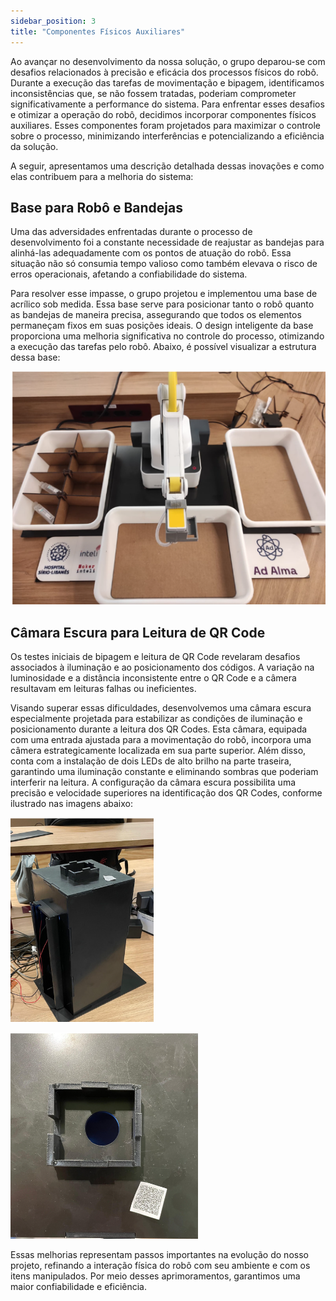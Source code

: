 ```yaml
---
sidebar_position: 3
title: "Componentes Físicos Auxiliares"
---
```

Ao avançar no desenvolvimento da nossa solução, o grupo deparou-se com desafios relacionados à precisão e eficácia dos processos físicos do robô. Durante a execução das tarefas de movimentação e bipagem, identificamos inconsistências que, se não fossem tratadas, poderiam comprometer significativamente a performance do sistema. Para enfrentar esses desafios e otimizar a operação do robô, decidimos incorporar componentes físicos auxiliares. Esses componentes foram projetados para maximizar o controle sobre o processo, minimizando interferências e potencializando a eficiência da solução.

A seguir, apresentamos uma descrição detalhada dessas inovações e como elas contribuem para a melhoria do sistema:

## Base para Robô e Bandejas

Uma das adversidades enfrentadas durante o processo de desenvolvimento foi a constante necessidade de reajustar as bandejas para alinhá-las adequadamente com os pontos de atuação do robô. Essa situação não só consumia tempo valioso como também elevava o risco de erros operacionais, afetando a confiabilidade do sistema.

Para resolver esse impasse, o grupo projetou e implementou uma base de acrílico sob medida. Essa base serve para posicionar tanto o robô quanto as bandejas de maneira precisa, assegurando que todos os elementos permaneçam fixos em suas posições ideais. O design inteligente da base proporciona uma melhoria significativa no controle do processo, otimizando a execução das tarefas pelo robô. Abaixo, é possível visualizar a estrutura dessa base:

![Base para Robô e Bandejas](../../static/img/base_robo.png)

## Câmara Escura para Leitura de QR Code

Os testes iniciais de bipagem e leitura de QR Code revelaram desafios associados à iluminação e ao posicionamento dos códigos. A variação na luminosidade e a distância inconsistente entre o QR Code e a câmera resultavam em leituras falhas ou ineficientes.

Visando superar essas dificuldades, desenvolvemos uma câmara escura especialmente projetada para estabilizar as condições de iluminação e posicionamento durante a leitura dos QR Codes. Esta câmara, equipada com uma entrada ajustada para a movimentação do robô, incorpora uma câmera estrategicamente localizada em sua parte superior. Além disso, conta com a instalação de dois LEDs de alto brilho na parte traseira, garantindo uma iluminação constante e eliminando sombras que poderiam interferir na leitura. A configuração da câmara escura possibilita uma precisão e velocidade superiores na identificação dos QR Codes, conforme ilustrado nas imagens abaixo:

![Câmara Escura](../../static/img/camara_escura2.png)

![Câmara Escura](../../static/img/camara_escura1.png)

Essas melhorias representam passos importantes na evolução do nosso projeto, refinando a interação física do robô com seu ambiente e com os itens manipulados. Por meio desses aprimoramentos, garantimos uma maior confiabilidade e eficiência.
